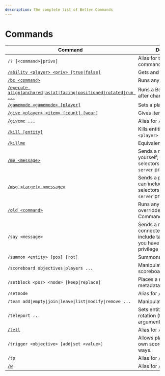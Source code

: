 ```yaml
---
description: The complete list of Better Commands
---
```


# Commands

| Command                                                                                | Description                                                                                               |
| -------------------------------------------------------------------------------------- | --------------------------------------------------------------------------------------------------------- |
| `/? [<command>\|privs]`                                                                | Alias for the built-in `/help` command                                                                    |
| [`/ability <player> <priv> [true\|false]`](ability.md)                                 | Gets and sets player privs                                                                                |
| [`/bc <command>`](bc.md)                                                               | Runs any Better Command                                                                                   |
| [`/execute align\|anchored\|as\|at\|facing\|positioned\|rotated\|run ...`](execute.md) | Runs a Better Command after changing the context)                                                         |
| [`/gamemode <gamemode> [player]`](gamemode.md)                                         | Sets a player's gamemode                                                                                  |
| [`/give <player> <item> [count] [wear]`](give.md)                                      | Gives items to players                                                                                    |
| [`/giveme ...`](give.md)                                                               | Alias for `/give @s ...`                                                                                  |
| [`/kill [entity]`](kill.md)                                                            | Kills entities (or self if `<player>` left out)                                                           |
| [`/killme`](kill.md)                                                                   | Equivalent to `/kill @s`                                                                                  |
| [`/me <message>`](me.md)                                                               | Sends a message about yourself; can target  selectors if you have the `server` privilege                  |
| [`/msg <target> <message>`](msg.md)                                                    | Sends a private message; can include target selectors if you have the `server` privilege                  |
| [`/old <command>`](old.md)                                                             | Runs any command overridden by a Better Command                                                           |
| `/say <message>`                                                                       | Sends a message to all connected players; can include target selectors if you have the `server` privilege |
| `/summon <entity> [pos] [rot]`                                                         | Summons an entity                                                                                         |
| `/scoreboard objectives\|players ...`                                                  | Manipulates the scoreboard                                                                                |
| `/setblock <pos> <node> [keep\|replace]`                                               | Places a node (supports metadata/param1/param2)                                                           |
| `/setnode`                                                                             | Alias for `/setblock`                                                                                     |
| `/team add\|empty\|join\|leave\|list\|modify\|remove ...`                              | Manipulates teams.                                                                                        |
| `/teleport ...`                                                                        | Sets entities' position and rotation (too many argument combinations).                                    |
| [`/tell`](msg.md)                                                                      | Alias for `/msg`                                                                                          |
| `/trigger <objective> [add\|set <value>]`                                              | Allows players to set their own scores in controlled ways.                                                |
| `/tp`                                                                                  | Alias for `/teleport`                                                                                     |
| [`/w`](msg.md)                                                                         | Alias for `/msg`                                                                                          |
